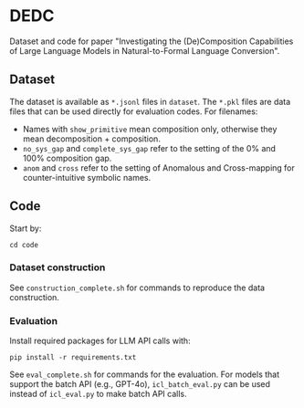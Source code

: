 # DEDC
Dataset and code for paper "Investigating the (De)Composition Capabilities of Large Language Models in Natural-to-Formal Language Conversion".

## Dataset
The dataset is available as `*.jsonl` files in `dataset`. The `*.pkl` files are data files that can be used directly for evaluation codes. For filenames:
- Names with `show_primitive` mean composition only, otherwise they mean decomposition + composition.
- `no_sys_gap` and `complete_sys_gap` refer to the setting of the 0% and 100% composition gap.
- `anom` and `cross` refer to the setting of Anomalous and Cross-mapping for counter-intuitive symbolic names.



## Code
Start by:
```
cd code
```
### Dataset construction
See `construction_complete.sh` for commands to reproduce the data construction.

### Evaluation
Install required packages for LLM API calls with:
```
pip install -r requirements.txt
```
See `eval_complete.sh` for commands for the evaluation.
For models that support the batch API (e.g., GPT-4o), `icl_batch_eval.py` can be used instead of `icl_eval.py` to make batch API calls.
